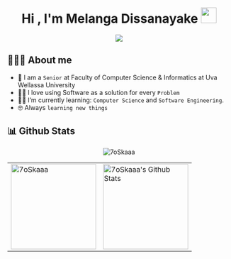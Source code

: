 <h1 align="center">Hi , I'm Melanga Dissanayake <img src="https://media.giphy.com/media/hvRJCLFzcasrR4ia7z/giphy.gif" width="35"></h1>
<p align="center">
  <img src="http://readme-typing-svg.herokuapp.com?duration=2000&center=true&lines=IIT+Undergraduate;ML+%26+AI+enthusiast;Problem+Solver">
</p>

## 💁🏻‍♂️ About me

- :school: I am a `Senior` at Faculty of Computer Science & Informatics at Uva Wellassa University
- :technologist: I love using Software as a solution for every `Problem`
- :student: I’m currently learning: `Computer Science` and `Software Engineering`.
- :nerd_face: Always `learning new things`

## 📊 Github Stats

<p align="center"><img src="http://github-readme-streak-stats.herokuapp.com?user=melanga&theme=onedark_duo&hide_border=true&date_format=j%20M%5B%20Y%5D" alt="7oSkaaa" /></p>
<table border="0" align="center">
 <tr>
    <td><img src="https://github-readme-stats.vercel.app/api/top-langs?username=melanga&langs_count=10&show_icons=true&locale=en&layout=compact&theme=onedark" alt="7oSkaaa" height="192px"/></td>
   <td><img alt="7oSkaaa's Github Stats" src="https://github-readme-stats.vercel.app/api?username=melanga&show_icons=true&count_private=true&theme=onedark" height="192px"/></td>
 </tr>
</table>
